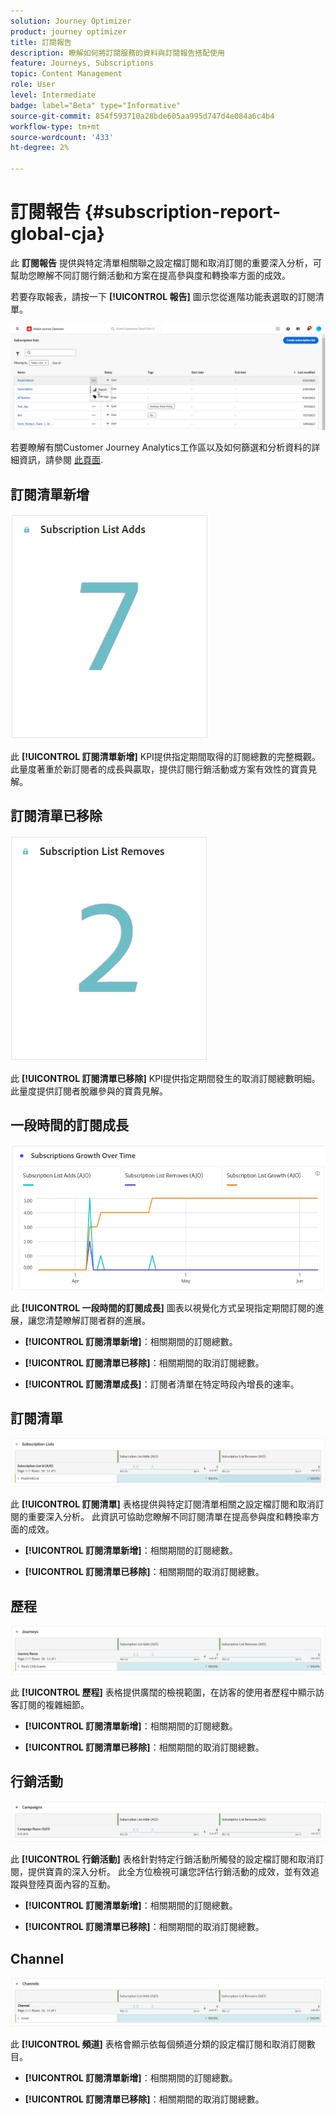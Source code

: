 ```yaml
---
solution: Journey Optimizer
product: journey optimizer
title: 訂閱報告
description: 瞭解如何將訂閱服務的資料與訂閱報告搭配使用
feature: Journeys, Subscriptions
topic: Content Management
role: User
level: Intermediate
badge: label="Beta" type="Informative"
source-git-commit: 854f593710a28bde605aa995d747d4e084a6c4b4
workflow-type: tm+mt
source-wordcount: '433'
ht-degree: 2%

---
```


# 訂閱報告 {#subscription-report-global-cja}

此 **訂閱報告** 提供與特定清單相關聯之設定檔訂閱和取消訂閱的重要深入分析，可幫助您瞭解不同訂閱行銷活動和方案在提高參與度和轉換率方面的成效。

若要存取報表，請按一下 **[!UICONTROL 報告]** 圖示您從進階功能表選取的訂閱清單。

![](assets/cja-sub-access.png)

若要瞭解有關Customer Journey Analytics工作區以及如何篩選和分析資料的詳細資訊，請參閱 [此頁面](https://experienceleague.adobe.com/en/docs/analytics-platform/using/cja-workspace/home).

## 訂閱清單新增

![](assets/cja-sub-add.png)

此 **[!UICONTROL 訂閱清單新增]** KPI提供指定期間取得的訂閱總數的完整概觀。 此量度著重於新訂閱者的成長與贏取，提供訂閱行銷活動或方案有效性的寶貴見解。

## 訂閱清單已移除

![](assets/cja-sub-add-remove.png)

此 **[!UICONTROL 訂閱清單已移除]** KPI提供指定期間發生的取消訂閱總數明細。 此量度提供訂閱者脫離參與的寶貴見解。

## 一段時間的訂閱成長

![](assets/cja-sub-growth.png)

此 **[!UICONTROL 一段時間的訂閱成長]** 圖表以視覺化方式呈現指定期間訂閱的進展，讓您清楚瞭解訂閱者群的進展。

* **[!UICONTROL 訂閱清單新增]**：相關期間的訂閱總數。

* **[!UICONTROL 訂閱清單已移除]**：相關期間的取消訂閱總數。

* **[!UICONTROL 訂閱清單成長]**：訂閱者清單在特定時段內增長的速率。

## 訂閱清單

![](assets/cja-sub-lists.png)

此 **[!UICONTROL 訂閱清單]** 表格提供與特定訂閱清單相關之設定檔訂閱和取消訂閱的重要深入分析。 此資訊可協助您瞭解不同訂閱清單在提高參與度和轉換率方面的成效。

* **[!UICONTROL 訂閱清單新增]**：相關期間的訂閱總數。

* **[!UICONTROL 訂閱清單已移除]**：相關期間的取消訂閱總數。

## 歷程

![](assets/cja-sub-journeys.png)

此 **[!UICONTROL 歷程]** 表格提供廣闊的檢視範圍，在訪客的使用者歷程中顯示訪客訂閱的複雜細節。

* **[!UICONTROL 訂閱清單新增]**：相關期間的訂閱總數。

* **[!UICONTROL 訂閱清單已移除]**：相關期間的取消訂閱總數。

## 行銷活動

![](assets/cja-sub-campaigns.png)

此 **[!UICONTROL 行銷活動]** 表格針對特定行銷活動所觸發的設定檔訂閱和取消訂閱，提供寶貴的深入分析。 此全方位檢視可讓您評估行銷活動的成效，並有效追蹤與登陸頁面內容的互動。

* **[!UICONTROL 訂閱清單新增]**：相關期間的訂閱總數。

* **[!UICONTROL 訂閱清單已移除]**：相關期間的取消訂閱總數。

## Channel

![](assets/cja-sub-channels.png)

此 **[!UICONTROL 頻道]** 表格會顯示依每個頻道分類的設定檔訂閱和取消訂閱數目。

* **[!UICONTROL 訂閱清單新增]**：相關期間的訂閱總數。

* **[!UICONTROL 訂閱清單已移除]**：相關期間的取消訂閱總數。

